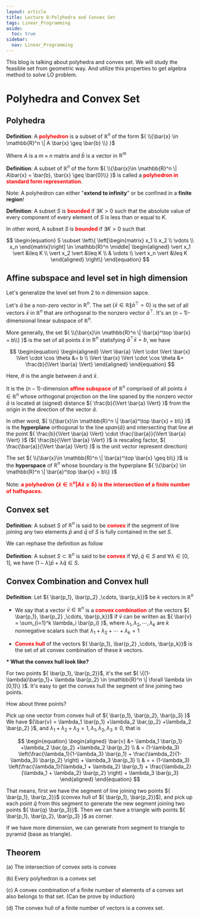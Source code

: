 ```yaml
---
layout: article
title: Lecture 8:Polyhedra and Convex Set
tags: Linear_Programming
aside:
  toc: true
sidebar:
  nav: Linear_Programming
---
```


This blog is talking about polyhedra and convex set. We will study the feasible set from geometric way. And utilize this properties to get algebra method to solve LO problem.
<!--more--> 

# Polyhedra and Convex Set

## Polyhedra

<b>Definition</b>: A <b><font color=red>polyhedron</font></b> is a subset of ${ \mathbb{R}^n }$ of the form ${ \\{\bar{x} \in \mathbb{R}^n \| A \bar{x} \geq \bar{b} \\} }$

Where ${ A }$ is a ${ m \times n }$ matrix and ${ \bar{b} }$ is a vector in ${ \mathbb{R}^m }$

<b>Definition</b>: A subset of ${ \mathbb{R}^n }$ of the form ${ \\{\bar{x}\in \mathbb{R}^n \| A\bar{x} = \bar{b}, \bar{x} \geq \bar{0}\\} }$ is called a <b><font color=red>polyhedron in standard form representation</font></b>. 

Note: A polyhedron can either "<b>extend to infinity</b>" or be confined in a <b>finite region</b>! 

<b>Definition</b>: A subset ${ S }$ is  <b><font color=red>bounded</font></b> if ${ \exists K >0 }$ such that the absolute value of every component of every element of ${ S }$ is less than or equal to ${ K }$. 

In other word, A subset ${ S }$ is <b><font color=red>bounded</font></b> if ${ \exists K >0 }$ such that

<center>$$
\begin{equation}
S \subset \left\{ 
\left[\begin{matrix}
x_1 \\ x_2 \\ \vdots  \\ x_n
\end{matrix}\right] \in \mathbb{R}^n \middle|
\begin{aligned}
\vert x_1 \vert &\leq K \\
\vert x_2 \vert &\leq K \\
& \vdots \\
\vert x_n \vert &\leq K
\end{aligned}
\right\}
\end{equation}
$$</center>

## Affine subspace and level set in high dimension

Let's generalize the level set from ${ 2 }$ to ${ n }$ dimension sapce. 

Let's ${ \bar{a} }$ be a non-zero vector in ${ \mathbb{R}^n }$. The set ${ \{\bar{x}\in \mathbb{R} \| \bar{a}^\top  =0 \} }$ is the set of all vectors ${ \bar{x} }$ in ${ \mathbb{R}^n }$ that are orthogonal to the nonzero vector ${  \bar{a}^\top }$. It's an ${ (n-1) }$-dimensional linear subspace of ${ \mathbb{R}^n }$.

More generally, the set ${ \\{\bar{x}\in \mathbb{R}^n \| \bar{a}^\top \bar{x} = b\\} }$ is the set of all points ${ \bar{x} }$ in ${  \mathbb{R}^n}$ statisfying ${ \bar{a}^\top \bar{x} = b }$, we have 

<center>$$
\begin{equation}
\begin{aligned}
\Vert \bar{a} \Vert \cdot \Vert \bar{x} \Vert \cdot \cos \theta &= b \\
\Vert \bar{x} \Vert \cdot \cos \theta &= \frac{b}{\Vert \bar{a} \Vert}
\end{aligned}
\end{equation}
$$</center>

Here, ${ \theta }$ is the angle between ${ \bar{a}}$ and ${ \bar{x} }$.

It is the ${ (n-1) }$-dimension <b><font color=red>affine subspace</font></b> of ${ \mathbb{R}^n }$ comprised of all points ${ \bar{x} \in \mathbb{R}^n }$ whose orthogonal projection on the line spaned by the nonzero vector ${ \bar{a} }$ is located at (signed) distance ${ \frac{b}{\Vert \bar{a} \Vert} }$ from the origin in the direction of the vector ${ \bar{a} }$.

In other word, ${ \\{\bar{x}\in \mathbb{R}^n \| \bar{a}^\top \bar{x} = b\\} }$ is the <b>hyperplane</b> orthogonal to the line ${ span\{\bar{a}\} }$ and intersecting that line at the point ${ \frac{b}{\Vert \bar{a} \Vert} \cdot \frac{\bar{a}}{\Vert \bar{a} \Vert} }$ (${ \frac{b}{\Vert \bar{a} \Vert} }$ is rescaling factor, ${ \frac{\bar{a}}{\Vert \bar{a} \Vert} }$ is the unit vector represent direction)

The set ${ \\{\bar{x}\in \mathbb{R}^n \| \bar{a}^\top \bar{x} \geq b\\} }$ is the <b>hyperspace</b> of ${ \mathbb{R}^n }$ whose boundary is the hyperplane ${ \\{\bar{x} \in \mathbb{R}^n \| \bar{a}^\top \bar{x} = b\\} }$

Note: <b><font color=red>a polyhedron ${ \{\bar{x}\in \mathbb{R}^n | A \bar{x} \geq \bar{b}\} }$ is the intersection of a finite number of halfspaces. </font></b>

## Convex set

<b>Definition</b>: A subset ${ S }$ of ${ \mathbb{R}^n }$ is said to be <b><font color=red>convex</font></b> if the segment of line joining any two elements ${ \bar{p} }$ and ${\bar{q}  }$ of ${ S }$ is fully contained in the set ${ S }$.

We can rephase the definition as follow

<b>Definition</b>: A subset ${ S \subset \mathbb{R}^n }$ is said to be <b><font color=red>convex</font></b> if ${ \forall \bar{p},\bar{q} \in S }$ and ${ \forall \lambda \in [0,1] }$, we have ${ (1-\lambda)\bar{p} + \lambda \bar{q} \in S}$.

## Convex Combination and Convex hull

<b>Definition</b>: Let ${ \bar{p_1}, \bar{p_2} ,\cdots, \bar{p_k}}$ be ${ k }$ vectors in ${ \mathbb{R}^n }$

* We say that a vector ${ \bar{v} \in \mathbb{R}^n }$ is a <b><font color=red>convex combination</font></b> of the vectors ${ \bar{p_1}, \bar{p_2} ,\cdots, \bar{p_k}}$ if ${ \bar{v} }$ can be written as ${ \bar{v} = \sum_{i=1}^k \lambda_i \bar{p_i} }$, where ${ \lambda_1,\lambda_2, \cdots, \lambda_k  }$ are ${ k }$ nonnegative scalars such that ${ \lambda_1 + \lambda_2 +  \cdots+ \lambda_k =1 }$

* <b><font color=red>Convex hull</font></b> of the vectors ${ \bar{p_1}, \bar{p_2} ,\cdots, \bar{p_k}}$ is the set of all convex combination of these ${ k}$ vectors. 

<b>* What the convex hull look like?</b>

For two points ${ \bar{p_1}, \bar{p_2}}$, it's the set ${ \{(1-\lambda)\bar{p_1}+ \lambda \bar{p_2} \in \mathbb{R}^n \| \forall \lambda \in [0,1]\} }$. It's easy to get the convex hull the segment of line joining two points.

How about three points?

Pick up one vector from convex hull of ${ \bar{p_1}, \bar{p_2}, \bar{p_3} }$ We have ${\bar{v} = \lambda_1 \bar{p_1} +\lambda_2 \bar,{p_2} +\lambda_2 \bar{p_2} }$, and ${ \lambda_1 + \lambda_2 + \lambda_3 =1 ,  \lambda_1,\lambda_2, \lambda_3 \geq 0}$, that is 

<center>$$
\begin{equation}
\begin{aligned}
\bar{v} &= \lambda_1 \bar{p_1} +\lambda_2 \bar,{p_2} +\lambda_2 \bar{p_2} \\
& = (1-\lambda_3) \left(\frac{\lambda_1}{1-\lambda_3} \bar{p_1} + \frac{\lambda_2}{1-\lambda_3} \bar{p_2} \right) + \lambda_3 \bar{p_3} \\
& = = (1-\lambda_3) \left(\frac{\lambda_1}{\lambda_1 + \lambda_2} \bar{p_1} + \frac{\lambda_2}{\lambda_1 + \lambda_2} \bar{p_2} \right) + \lambda_3 \bar{p_3}
\end{aligned}
\end{equation}
$$</center>

That means, first we have the segment of line joining two points ${ \bar{p_1}, \bar{p_2}}$ (convex hull of ${ \bar{p_1}, \bar{p_2}}$), and pick up each point ${ \bar{q} }$ from this segment to generate the new segment joining two points ${  \bar{q}  \bar{p_3}}$. Then we can have a triangle with points ${ \bar{p_1}, \bar{p_2}, \bar{p_3} }$ as corner.

If we have more dimension, we can generate from segment to triangle to pyramid (base as triangle).

## Theorem

(a) The intersection of convex sets is convex

(b) Every polyhedron is a convex set

(c) A convex combination of a finite number of elements of a convex set also belongs to that set. (Can be prove by induction)

(d) The convex hull of a finite number of vectors is a convex set.

